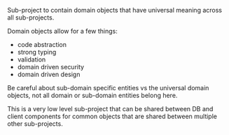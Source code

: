 Sub-project to contain domain objects that have universal meaning across all
sub-projects.

Domain objects allow for a few things:
- code abstraction
- strong typing
- validation
- domain driven security
- domain driven design

Be careful about sub-domain specific entities vs the universal domain objects,
not all domain or sub-domain entities belong here.

This is a very low level sub-project that can be shared between DB
and client components for common objects that are shared between multiple
other sub-projects.

